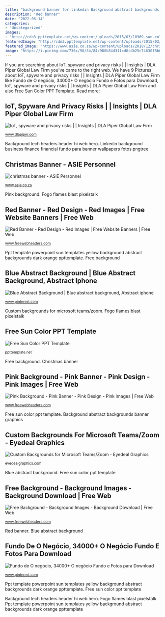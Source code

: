 ```yaml
---
title: "background banner for linkedin Background abstract backgrounds banner graphics"
description: "Red banner"
date: "2022-06-14"
categories:
- "Uncategorized"
images:
- "http://cdn3.ppttemplate.net/wp-content/uploads/2015/03/10369-sun-color-ppt-template-0001-1.jpg"
featuredImage: "http://cdn3.ppttemplate.net/wp-content/uploads/2015/03/10369-sun-color-ppt-template-0001-1.jpg"
featured_image: "https://www.asie.co.za/wp-content/uploads/2018/12/christmas-banner.png"
image: "https://i.pinimg.com/736x/98/8b/84/988b84d311cd8cdb25c74630f8b08e12.jpg"
---
```


If you are searching about IoT, spyware and privacy risks | | Insights | DLA Piper Global Law Firm you've came to the right web. We have 9 Pictures about IoT, spyware and privacy risks | | Insights | DLA Piper Global Law Firm like Fundo de O negócio, 34000+ O negócio Fundo e Fotos para Download, IoT, spyware and privacy risks | | Insights | DLA Piper Global Law Firm and also Free Sun Color PPT Template. Read more:

## IoT, Spyware And Privacy Risks | | Insights | DLA Piper Global Law Firm

![IoT, spyware and privacy risks | | Insights | DLA Piper Global Law Firm](https://www.dlapiper.com/~/media/images/insights/publications/2017/09/ipt-news/iot-banner.jpg "Pink background")

<small>www.dlapiper.com</small>

Background tech headers header hi web hero. Linkedin background business finance financial fundo para banner wallpapers fotos pngtree

## Christmas Banner - ASIE Personnel

![christmas banner - ASIE Personnel](https://www.asie.co.za/wp-content/uploads/2018/12/christmas-banner.png "Custom backgrounds for microsoft teams/zoom")

<small>www.asie.co.za</small>

Pink background. Fogo flames blast pixelstalk

## Red Banner - Red Design - Red Images | Free Website Banners | Free Web

![Red Banner - Red Design - Red Images | Free Website Banners | Free Web](https://www.freewebheaders.com/wp-content/gallery/artistic-abstract-hero-headers/cool-red-fire-flames-abstract-background-hd-1920x1080.jpg "Blue abstract background")

<small>www.freewebheaders.com</small>

Ppt template powerpoint sun templates yellow background abstract backgrounds dark orange ppttemplate. Free background

## Blue Abstract Background | Blue Abstract Background, Abstract Iphone

![Blue Abstract Background | Blue abstract background, Abstract iphone](https://i.pinimg.com/736x/98/8b/84/988b84d311cd8cdb25c74630f8b08e12.jpg "Linkedin background business finance financial fundo para banner wallpapers fotos pngtree")

<small>www.pinterest.com</small>

Custom backgrounds for microsoft teams/zoom. Fogo flames blast pixelstalk

## Free Sun Color PPT Template

![Free Sun Color PPT Template](http://cdn3.ppttemplate.net/wp-content/uploads/2015/03/10369-sun-color-ppt-template-0001-1.jpg "Background tech headers header hi web hero")

<small>ppttemplate.net</small>

Free background. Christmas banner

## Pink Background - Pink Banner - Pink Design - Pink Images | Free Web

![Pink Background - Pink Banner - Pink Design - Pink Images | Free Web](https://www.freewebheaders.com/wp-content/gallery/artistic-abstract-hero-headers/blue-pink-bright-light-abstract-background-hd-1920x1080.jpg "Free sun color ppt template")

<small>www.freewebheaders.com</small>

Free sun color ppt template. Background abstract backgrounds banner graphics

## Custom Backgrounds For Microsoft Teams/Zoom - Eyedeal Graphics

![Custom Backgrounds for Microsoft Teams/Zoom - Eyedeal Graphics](https://eyedealgraphics.com/wp-content/uploads/2020/04/1920x1080-in-this-together-bg-motorcycle-1-768x432.jpg "Fundo de o negócio, 34000+ o negócio fundo e fotos para download")

<small>eyedealgraphics.com</small>

Blue abstract background. Free sun color ppt template

## Free Background - Background Images - Background Download | Free Web

![Free Background - Background Images - Background Download | Free Web](https://www.freewebheaders.com/wp-content/gallery/high-tech-hero-headers/hi-tech-concepts-on-blue-background-hero-header.jpg "Pink background bright banner light header abstract headers web")

<small>www.freewebheaders.com</small>

Red banner. Blue abstract background

## Fundo De O Negócio, 34000+ O Negócio Fundo E Fotos Para Download

![Fundo de O negócio, 34000+ O negócio Fundo e Fotos para Download](https://i.pinimg.com/736x/5f/a9/03/5fa903317fb31647020677537eac5fa7.jpg "Iot spyware banner privacy risks technology insights publications global firm law ipt email")

<small>www.pinterest.com</small>

Ppt template powerpoint sun templates yellow background abstract backgrounds dark orange ppttemplate. Free sun color ppt template

Background tech headers header hi web hero. Fogo flames blast pixelstalk. Ppt template powerpoint sun templates yellow background abstract backgrounds dark orange ppttemplate
